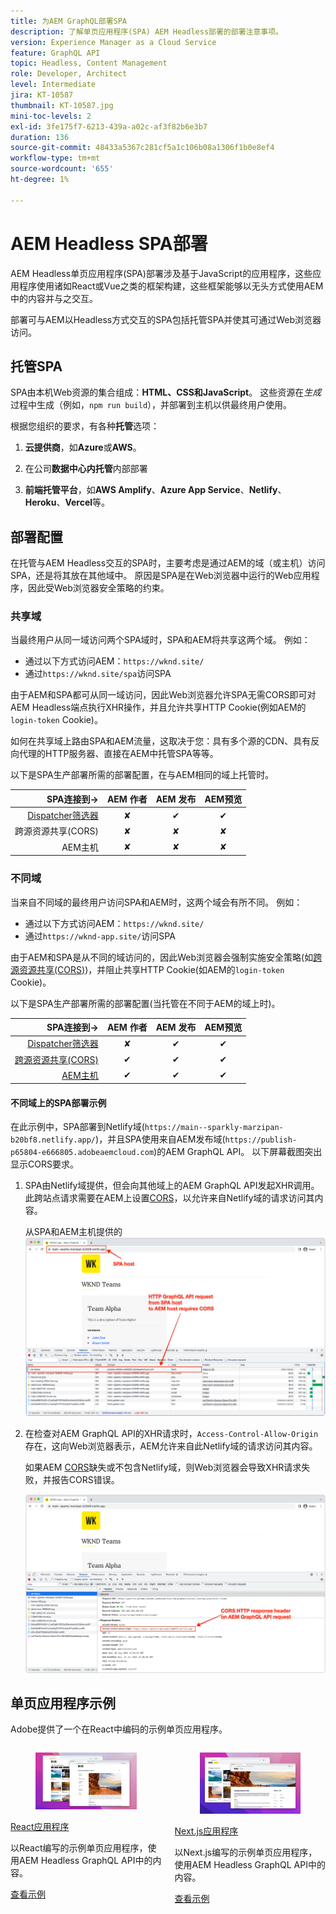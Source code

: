 ```yaml
---
title: 为AEM GraphQL部署SPA
description: 了解单页应用程序(SPA) AEM Headless部署的部署注意事项。
version: Experience Manager as a Cloud Service
feature: GraphQL API
topic: Headless, Content Management
role: Developer, Architect
level: Intermediate
jira: KT-10587
thumbnail: KT-10587.jpg
mini-toc-levels: 2
exl-id: 3fe175f7-6213-439a-a02c-af3f82b6e3b7
duration: 136
source-git-commit: 48433a5367c281cf5a1c106b08a1306f1b0e8ef4
workflow-type: tm+mt
source-wordcount: '655'
ht-degree: 1%

---
```


# AEM Headless SPA部署

AEM Headless单页应用程序(SPA)部署涉及基于JavaScript的应用程序，这些应用程序使用诸如React或Vue之类的框架构建，这些框架能够以无头方式使用AEM中的内容并与之交互。

部署可与AEM以Headless方式交互的SPA包括托管SPA并使其可通过Web浏览器访问。

## 托管SPA

SPA由本机Web资源的集合组成：**HTML、CSS和JavaScript**。 这些资源在&#x200B;_生成_&#x200B;过程中生成（例如，`npm run build`），并部署到主机以供最终用户使用。

根据您组织的要求，有各种&#x200B;**托管**&#x200B;选项：

1. **云提供商**，如&#x200B;**Azure**&#x200B;或&#x200B;**AWS**。

2. 在公司&#x200B;**数据中心内托管**&#x200B;内部部署&#x200B;**&#x200B;**

3. **前端托管平台**，如&#x200B;**AWS Amplify**、**Azure App Service**、**Netlify**、**Heroku**、**Vercel**&#x200B;等。

## 部署配置

在托管与AEM Headless交互的SPA时，主要考虑是通过AEM的域（或主机）访问SPA，还是将其放在其他域中。  原因是SPA是在Web浏览器中运行的Web应用程序，因此受Web浏览器安全策略的约束。

### 共享域

当最终用户从同一域访问两个SPA域时，SPA和AEM将共享这两个域。 例如：

+ 通过以下方式访问AEM：`https://wknd.site/`
+ 通过`https://wknd.site/spa`访问SPA

由于AEM和SPA都可从同一域访问，因此Web浏览器允许SPA无需CORS即可对AEM Headless端点执行XHR操作，并且允许共享HTTP Cookie(例如AEM的`login-token` Cookie)。

如何在共享域上路由SPA和AEM流量，这取决于您：具有多个源的CDN、具有反向代理的HTTP服务器、直接在AEM中托管SPA等等。

以下是SPA生产部署所需的部署配置，在与AEM相同的域上托管时。

| SPA连接到→ | AEM 作者 | AEM 发布 | AEM预览 |
|---------------------------------------------------:|:----------:|:-----------:|:-----------:|
| [Dispatcher筛选器](./configurations/dispatcher-filters.md) | ✘ | ✔ | ✔ |
| 跨源资源共享(CORS) | ✘ | ✘ | ✘ |
| AEM主机 | ✘ | ✘ | ✘ |

### 不同域

当来自不同域的最终用户访问SPA和AEM时，这两个域会有所不同。 例如：

+ 通过以下方式访问AEM：`https://wknd.site/`
+ 通过`https://wknd-app.site/`访问SPA

由于AEM和SPA是从不同的域访问的，因此Web浏览器会强制实施安全策略(如[跨源资源共享(CORS)](./configurations/cors.md))，并阻止共享HTTP Cookie(如AEM的`login-token` Cookie)。

以下是SPA生产部署所需的部署配置(当托管在不同于AEM的域上时)。

| SPA连接到→ | AEM 作者 | AEM 发布 | AEM预览 |
|---------------------------------------------------:|:----------:|:-----------:|:-----------:|
| [Dispatcher筛选器](./configurations/dispatcher-filters.md) | ✘ | ✔ | ✔ |
| [跨源资源共享(CORS)](./configurations/cors.md) | ✔ | ✔ | ✔ |
| [AEM主机](./configurations/aem-hosts.md) | ✔ | ✔ | ✔ |

#### 不同域上的SPA部署示例

在此示例中，SPA部署到Netlify域(`https://main--sparkly-marzipan-b20bf8.netlify.app/`)，并且SPA使用来自AEM发布域(`https://publish-p65804-e666805.adobeaemcloud.com`)的AEM GraphQL API。 以下屏幕截图突出显示CORS要求。

1. SPA由Netlify域提供，但会向其他域上的AEM GraphQL API发起XHR调用。 此跨站点请求需要在AEM上设置[CORS](./configurations/cors.md)，以允许来自Netlify域的请求访问其内容。

   从SPA和AEM主机提供的![SPA请求](assets/spa/cors-requirement.png)

2. 在检查对AEM GraphQL API的XHR请求时，`Access-Control-Allow-Origin`存在，这向Web浏览器表示，AEM允许来自此Netlify域的请求访问其内容。

   如果AEM [CORS](./configurations/cors.md)缺失或不包含Netlify域，则Web浏览器会导致XHR请求失败，并报告CORS错误。

   ![CORS响应标头AEM GraphQL API](assets/spa/cors-response-headers.png)

## 单页应用程序示例

Adobe提供了一个在React中编码的示例单页应用程序。

<div class="columns is-multiline">
<!-- React app -->
<div class="column is-half-tablet is-half-desktop is-one-third-widescreen" aria-label="React app" tabindex="0">
   <div class="card">
       <div class="card-image">
           <figure class="image is-16by9">
               <a href="../example-apps/react-app.md" title="React应用程序" tabindex="-1">
                   <img class="is-bordered-r-small" src="../example-apps/assets/react-app/react-app-card.png" alt="React应用程序">
               </a>
           </figure>
       </div>
       <div class="card-content is-padded-small">
           <div class="content">
               <p class="headline is-size-6 has-text-weight-bold"><a href="../example-apps/react-app.md" title="React应用程序">React应用程序</a></p>
               <p class="is-size-6">以React编写的示例单页应用程序，使用AEM Headless GraphQL API中的内容。</p>
               <a href="../example-apps/react-app.md" class="spectrum-Button spectrum-Button--outline spectrum-Button--primary spectrum-Button--sizeM">
                   <span class="spectrum-Button-label has-no-wrap has-text-weight-bold">查看示例</span>
               </a>
           </div>
       </div>
   </div>
</div>
<!-- Next.js app -->
<div class="column is-half-tablet is-half-desktop is-one-third-widescreen" aria-label="Next.js app" tabindex="0">
   <div class="card">
       <div class="card-image">
           <figure class="image is-16by9">
               <a href="../example-apps/next-js.md" title="Next.js应用程序" tabindex="-1">
                   <img class="is-bordered-r-small" src="../example-apps/assets/next-js/next-js-card.png" alt="Next.js应用程序">
               </a>
           </figure>
       </div>
       <div class="card-content is-padded-small">
           <div class="content">
               <p class="headline is-size-6 has-text-weight-bold"><a href="../example-apps/next-js.md" title="Next.js应用程序">Next.js应用程序</a></p>
               <p class="is-size-6">以Next.js编写的示例单页应用程序，使用AEM Headless GraphQL API中的内容。</p>
               <a href="../example-apps/next-js.md" class="spectrum-Button spectrum-Button--outline spectrum-Button--primary spectrum-Button--sizeM">
                   <span class="spectrum-Button-label has-no-wrap has-text-weight-bold">查看示例</span>
               </a>
           </div>
       </div>
   </div>
</div>
</div>

